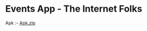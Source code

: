 # Events App - The Internet Folks

Apk :-  [Apk.zip](https://github.com/Ojasv24/The-Internet-Folks/files/12749931/Apk.zip)


